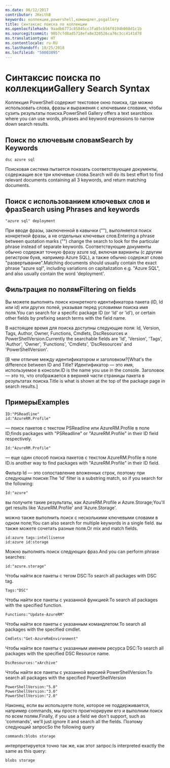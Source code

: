 ```yaml
---
ms.date: 06/12/2017
contributor: JKeithB
keywords: коллекции,powershell,командлет,psgallery
title: Синтаксис поиска по коллекции
ms.openlocfilehash: 9aadb6771c85845cc3fa05cb56f0194b060d1c1b
ms.sourcegitcommit: 98b7cfd8ad5718efa8e320526ca76c3cc4141d78
ms.translationtype: HT
ms.contentlocale: ru-RU
ms.lasthandoff: 10/25/2018
ms.locfileid: "50003895"
---
```

# <a name="gallery-search-syntax"></a><span data-ttu-id="35ed4-103">Синтаксис поиска по коллекции</span><span class="sxs-lookup"><span data-stu-id="35ed4-103">Gallery Search Syntax</span></span>

<span data-ttu-id="35ed4-104">Коллекция PowerShell содержит текстовое окно поиска, где можно использовать слова, фразы и выражения с ключевыми словами, чтобы сузить результаты поиска.</span><span class="sxs-lookup"><span data-stu-id="35ed4-104">PowerShell Gallery offers a text searchbox where you can use words, phrases and keyword expressions to narrow down search results.</span></span>

## <a name="search-by-keywords"></a><span data-ttu-id="35ed4-105">Поиск по ключевым словам</span><span class="sxs-lookup"><span data-stu-id="35ed4-105">Search by Keywords</span></span>

    dsc azure sql

<span data-ttu-id="35ed4-106">Поисковая система пытается показать соответствующие документы, содержащие все три ключевые слова.</span><span class="sxs-lookup"><span data-stu-id="35ed4-106">Search will do its best effort to find relevant documents containing all 3 keywords, and return matching documents.</span></span>

## <a name="search-using-phrases-and-keywords"></a><span data-ttu-id="35ed4-107">Поиск с использованием ключевых слов и фраз</span><span class="sxs-lookup"><span data-stu-id="35ed4-107">Search using Phrases and keywords</span></span>

    "azure sql" deployment

<span data-ttu-id="35ed4-108">При вводе фразы, заключенной в кавычки (""), выполняется поиск конкретной фразы, а не отдельных ключевых слов.</span><span class="sxs-lookup"><span data-stu-id="35ed4-108">Entering a phrase between quotation marks ("") change the search to look for the particular phrase instead of separate keywords.</span></span>
<span data-ttu-id="35ed4-109">Соответствующие документы обычно содержат точную фразу azure sql, включая варианты (с другим регистром букв, например Azure SQL), а также обычно содержат слово "развертывание".</span><span class="sxs-lookup"><span data-stu-id="35ed4-109">Matching documents should usually contain the exact phrase "azure sql", including variations on capitalization e.g. "Azure SQL", and also usually contain the word 'deployment'.</span></span>

## <a name="filtering-on-fields"></a><span data-ttu-id="35ed4-110">Фильтрация по полям</span><span class="sxs-lookup"><span data-stu-id="35ed4-110">Filtering on fields</span></span>

<span data-ttu-id="35ed4-111">Вы можете выполнять поиск конкретного идентификатора пакета (ID, Id или id) или других полей, указывая перед условиями поиска имя поля.</span><span class="sxs-lookup"><span data-stu-id="35ed4-111">You can search for a specific package ID (or 'Id' or 'id'), or certain other fields by prefixing search terms with the field name.</span></span>

<span data-ttu-id="35ed4-112">В настоящее время для поиска доступны следующие поля: Id, Version, Tags, Author, Owner, Functions, Cmdlets, DscResources и PowerShellVersion.</span><span class="sxs-lookup"><span data-stu-id="35ed4-112">Currently the searchable fields are 'Id', 'Version', 'Tags', 'Author', 'Owner', 'Functions', 'Cmdlets', 'DscResources' and 'PowerShellVersion'.</span></span>

<span data-ttu-id="35ed4-113">[В чем отличие между идентификатором и заголовком?</span><span class="sxs-lookup"><span data-stu-id="35ed4-113">[What's the difference between ID and Title?</span></span> <span data-ttu-id="35ed4-114">Идентификатор — это имя, используемое в консоли.</span><span class="sxs-lookup"><span data-stu-id="35ed4-114">ID is the name you use in the console.</span></span> <span data-ttu-id="35ed4-115">Заголовок — это то, что отображается в верхней части страницы пакета в результатах поиска.</span><span class="sxs-lookup"><span data-stu-id="35ed4-115">Title is what is shown at the top of the package page in search results.]</span></span>

## <a name="examples"></a><span data-ttu-id="35ed4-116">Примеры</span><span class="sxs-lookup"><span data-stu-id="35ed4-116">Examples</span></span>

    ID:"PSReadline"
    id:"AzureRM.Profile"

<span data-ttu-id="35ed4-117">— поиск пакетов с текстом PSReadline или AzureRM.Profile в поле ID;</span><span class="sxs-lookup"><span data-stu-id="35ed4-117">finds packages with "PSReadline" or "AzureRM.Profile" in their ID field respectively.</span></span>

    Id:"AzureRM.Profile"

<span data-ttu-id="35ed4-118">— еще один способ поиска пакетов с текстом AzureRM.Profile в поле ID.</span><span class="sxs-lookup"><span data-stu-id="35ed4-118">is another way to find packages with "AzureRM.Profile" in their ID field.</span></span>

<span data-ttu-id="35ed4-119">Фильтр Id — это сопоставление вложенных строк, поэтому при следующем поиске:</span><span class="sxs-lookup"><span data-stu-id="35ed4-119">The 'Id' filter is a substring match, so if you search for the following:</span></span>

    Id:"azure"

<span data-ttu-id="35ed4-120">вы получите такие результаты, как AzureRM.Profile и Azure.Storage;</span><span class="sxs-lookup"><span data-stu-id="35ed4-120">You'll get results like 'AzureRM.Profile' and 'Azure.Storage'.</span></span>

<span data-ttu-id="35ed4-121">можно также выполнить поиск с несколькими ключевыми словами в одном поле;</span><span class="sxs-lookup"><span data-stu-id="35ed4-121">You can also search for multiple keywords in a single field.</span></span> <span data-ttu-id="35ed4-122">вы также можете сочетать разные поля.</span><span class="sxs-lookup"><span data-stu-id="35ed4-122">Or mix and match fields.</span></span>

    id:azure tags:intellisense
    id:azure id:storage

<span data-ttu-id="35ed4-123">Можно выполнять поиск следующих фраз.</span><span class="sxs-lookup"><span data-stu-id="35ed4-123">And you can perform phrase searches:</span></span>

    id:"azure.storage"


<span data-ttu-id="35ed4-124">Чтобы найти все пакеты с тегом DSC:</span><span class="sxs-lookup"><span data-stu-id="35ed4-124">To search all packages with DSC tag.</span></span>

    Tags:"DSC"

<span data-ttu-id="35ed4-125">Чтобы найти все пакеты с указанной функцией:</span><span class="sxs-lookup"><span data-stu-id="35ed4-125">To search all packages with the specified function.</span></span>

    Functions:"Update-AzureRM"

<span data-ttu-id="35ed4-126">Чтобы найти все пакеты с указанным командлетом:</span><span class="sxs-lookup"><span data-stu-id="35ed4-126">To search all packages with the specified cmdlet.</span></span>

    Cmdlets:"Get-AzureRmEnvironment"

<span data-ttu-id="35ed4-127">Чтобы найти все пакеты с указанным именем ресурса DSC:</span><span class="sxs-lookup"><span data-stu-id="35ed4-127">To search all packages with the specified DSC Resource name.</span></span>

    DscResources:"xArchive"

<span data-ttu-id="35ed4-128">Чтобы найти все пакеты с указанной версией PowerShellVersion:</span><span class="sxs-lookup"><span data-stu-id="35ed4-128">To search all packages with the specified PowerShellVersion</span></span>

    PowerShellVersion:"5.0"
    PowerShellVersion:"3.0"
    PowerShellVersion:"2.0"


<span data-ttu-id="35ed4-129">Наконец, если вы используете поле, которое не поддерживается, например commands, мы просто проигнорируем его и выполним поиск по всем полям.</span><span class="sxs-lookup"><span data-stu-id="35ed4-129">Finally, if you use a field we don't support, such as 'commands', we'll just ignore it and search all the fields.</span></span> <span data-ttu-id="35ed4-130">Поэтому следующий запрос</span><span class="sxs-lookup"><span data-stu-id="35ed4-130">So the following query</span></span>

    commands:blobs storage

<span data-ttu-id="35ed4-131">интерпретируется точно так же, как этот запрос:</span><span class="sxs-lookup"><span data-stu-id="35ed4-131">Is interpreted exactly the same as this query:</span></span>

    blobs storage
